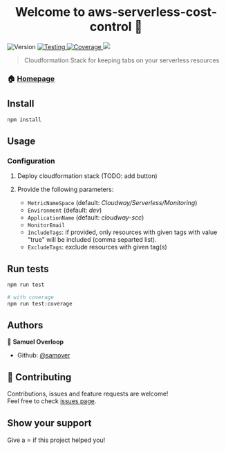 <h1 align="center">Welcome to aws-serverless-cost-control 👋</h1>
<p>
  <img alt="Version" src="https://img.shields.io/badge/version-0.1.0-blue.svg?cacheSeconds=2592000" />
  <a href="https://travis-ci.org/becloudway/aws-serverless-cost-control">
  <img alt="Testing" src="https://travis-ci.org/becloudway/aws-serverless-cost-control.svg?branch=master" />
  </a>
  <a href="https://codecov.io/gh/becloudway/aws-serverless-cost-control">
    <img alt="Coverage" src="https://codecov.io/gh/becloudway/aws-serverless-cost-control/branch/master/graph/badge.svg" />
  </a>
  <a alt="Code Quality" href="https://www.codacy.com/app/Cloudway/aws-serverless-cost-control?utm_source=github.com&amp;utm_medium=referral&amp;utm_content=becloudway/aws-serverless-cost-control&amp;utm_campaign=Badge_Grade"><img src="https://api.codacy.com/project/badge/Grade/31bc7f05f62944168f7249bf1280cc7b"/></a>
</p>

> Cloudformation Stack for keeping tabs on your serverless resources

### 🏠 [Homepage](https://github.com/becloudway/aws-serverless-cost-control)

## Install

```sh
npm install
```

## Usage

### Configuration

1. Deploy cloudformation stack (TODO: add button)

2. Provide the following parameters:
    *   `MetricNameSpace` (default: _Cloudway/Serverless/Monitoring_)
    *   `Environment` (default: _dev_)
    *   `ApplicationName` (default: _cloudway-scc_)
    *   `MonitorEmail`
    *   `IncludeTags`: if provided, only resources with given tags with value "true" will be included (comma separted list).
    *   `ExcludeTags`: exclude resources with given tag(s)


## Run tests

```sh
npm run test

# with coverage
npm run test:coverage
```

## Authors

👤 **Samuel Overloop**

* Github: [@samover](https://github.com/samover)

## 🤝 Contributing

Contributions, issues and feature requests are welcome!<br />Feel free to check [issues page](https://github.com/becloudway/aws-serverless-cost-control/issues).

## Show your support

Give a ⭐️ if this project helped you!

